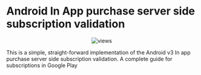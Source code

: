 # Android In App purchase server side subscription validation
<div style="text-align: center">
    <img src="https://hitcounter.pythonanywhere.com/count/tag.svg?url=https://github.com/jaggi47/server-side-android-subscription-validation" alt="views">
</div>

This is a simple, straight-forward implementation of the Android v3 In app purchase server side subscription validation.
A complete guide for subscriptions in Google Play
